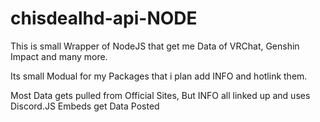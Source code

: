 # chisdealhd-api-NODE
This is small Wrapper of NodeJS that get me Data of VRChat, Genshin Impact and many more.

Its small Modual for my Packages that i plan add INFO and hotlink them.

Most Data gets pulled from Official Sites, But INFO all linked up and uses Discord.JS Embeds get Data Posted
